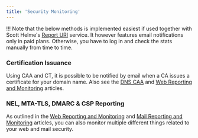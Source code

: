 ```yaml
---
title: 'Security Monitoring'
---
```


!!! Note that the below methods is implemented easiest if used together with Scott Helme's [Report URI](https://report-uri.com) service. It however features email notifications only in paid plans. Otherwise, you have to log in and check the stats manually from time to time.

### Certification Issuance
Using CAA and CT, it is possible to be notified by email when a CA issues a certificate for your domain name. Also see the [DNS CAA](web/dns-caa) and [Web Reporting and Monitoring](web/reporting-and-monitoring) articles.

### NEL, MTA-TLS, DMARC & CSP Reporting
As outlined in the [Web Reporting and Monitoring](web/reporting-and-monitoring) and [Mail Reporting and Monitoring](e-mail/smtp-tls-and-dmarc-reporting) articles, you can also monitor multiple different things related to your web and mail security.